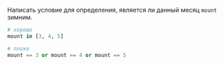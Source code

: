 Написать условие для определения, является ли данный месяц `mount` зимним.

```python
# хорошо
mount in [3, 4, 5]

# плохо
mount == 3 or mount == 4 or mount == 5
```